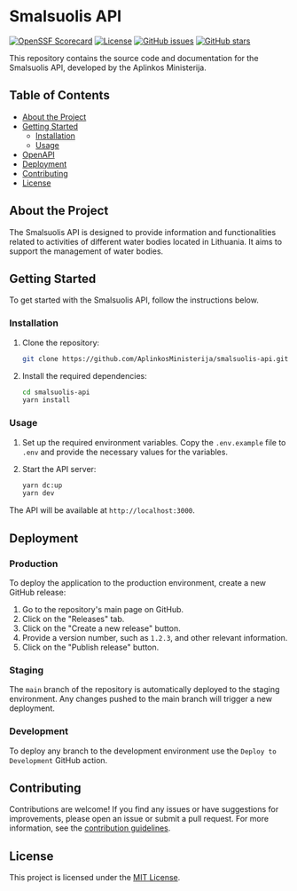 # Smalsuolis API
[![OpenSSF Scorecard](https://api.securityscorecards.dev/projects/github.com/AplinkosMinisterija/smalsuolis-api/badge)](https://securityscorecards.dev/viewer/?platform=github.com&org={AplinkosMinisterija}&repo={smalsuolis-api})
[![License](https://img.shields.io/github/license/AplinkosMinisterija/smalsuolis-api)](https://github.com/AplinkosMinisterija/smalsuolis-api/blob/main/LICENSE)
[![GitHub issues](https://img.shields.io/github/issues/AplinkosMinisterija/smalsuolis-api)](https://github.com/AplinkosMinisterija/smalsuolis-api/issues)
[![GitHub stars](https://img.shields.io/github/stars/AplinkosMinisterija/smalsuolis-api)](https://github.com/AplinkosMinisterija/smalsuolis-api/stargazers)

This repository contains the source code and documentation for the Smalsuolis API, developed by the Aplinkos
Ministerija.
## Table of Contents

- [About the Project](#about-the-project)
- [Getting Started](#getting-started)
    - [Installation](#installation)
    - [Usage](#usage)
- [OpenAPI](#openapi)
- [Deployment](#deployment)
- [Contributing](#contributing)
- [License](#license)


## About the Project

The Smalsuolis API is designed to provide information and functionalities related to activities of different water bodies located in Lithuania. It aims to support the management of water bodies.

## Getting Started

To get started with the Smalsuolis API, follow the instructions below.

### Installation

1. Clone the repository:

   ```bash
   git clone https://github.com/AplinkosMinisterija/smalsuolis-api.git
   ```

2. Install the required dependencies:

   ```bash
   cd smalsuolis-api
   yarn install
   ```

### Usage
1. Set up the required environment variables. Copy the `.env.example` file to `.env` and provide the necessary values for the variables.

2. Start the API server:

   ```bash
   yarn dc:up
   yarn dev
   ```

The API will be available at `http://localhost:3000`.

## Deployment

### Production

To deploy the application to the production environment, create a new GitHub release:

1. Go to the repository's main page on GitHub.
2. Click on the "Releases" tab.
3. Click on the "Create a new release" button.
4. Provide a version number, such as `1.2.3`, and other relevant information.
5. Click on the "Publish release" button.

### Staging

The `main` branch of the repository is automatically deployed to the staging environment. Any changes pushed to the main
branch will trigger a new deployment.

### Development

To deploy any branch to the development environment use the `Deploy to Development` GitHub action.

## Contributing

Contributions are welcome! If you find any issues or have suggestions for improvements, please open an issue or submit a
pull request. For more information, see the [contribution guidelines](./CONTRIBUTING.md).

## License

This project is licensed under the [MIT License](./LICENSE).
